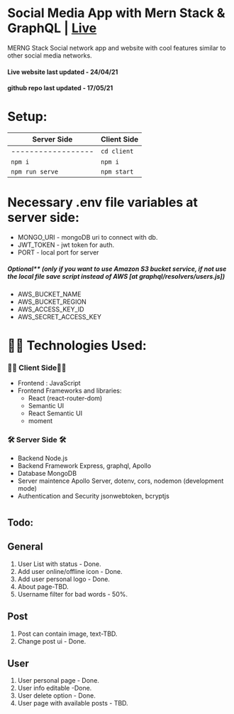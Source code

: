 # Social Media App with Mern Stack & GraphQL | [Live](https://merng-social-orchan.netlify.app/)

MERNG Stack Social network app and website with cool features similar to other social media networks.

#### Live website last updated - 24/04/21

#### github repo last updated - 17/05/21

# Setup:

| Server Side        | Client Side |
| ------------------ | ----------- |
| ------------------ | `cd client` |
| `npm i`            | `npm i`     |
| `npm run serve`    | `npm start` |

#

# Necessary .env file variables at server side:

- MONGO_URI - mongoDB uri to connect with db.
- JWT_TOKEN - jwt token for auth.
- PORT - local port for server

##### Optional\*\* (only if you want to use Amazon S3 bucket service, if not use the local file save script instead of AWS [at graphql/resolvers/users.js])

- AWS_BUCKET_NAME
- AWS_BUCKET_REGION
- AWS_ACCESS_KEY_ID
- AWS_SECRET_ACCESS_KEY

# 👨‍💻 Technologies Used:

### 👨‍🏫 Client Side👨‍🏫

- Frontend : JavaScript
- Frontend Frameworks and libraries:
  - React (react-router-dom)
  - Semantic UI
  - React Semantic UI
  - moment

### 🛠 Server Side 🛠

- Backend Node.js
- Backend Framework Express, graphql, Apollo
- Database MongoDB
- Server maintence Apollo Server, dotenv, cors, nodemon (development mode)
- Authentication and Security jsonwebtoken, bcryptjs

#

## Todo:

## General

1. User List with status - Done.
2. Add user online/offline icon - Done.
3. Add user personal logo - Done.
4. About page-TBD.
5. Username filter for bad words - 50%.

## Post

1. Post can contain image, text-TBD.
2. Change post ui - Done.

## User

1. User personal page - Done.
2. User info editable -Done.
3. User delete option - Done.
4. User page with available posts - TBD.
